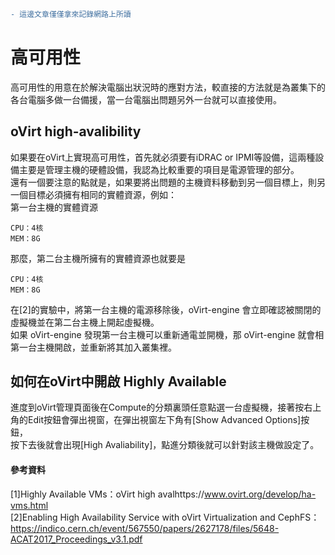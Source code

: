 ```diff 
- 這邊文章僅僅拿來記錄網路上所讀  
```
# 高可用性  
高可用性的用意在於解決電腦出狀況時的應對方法，較直接的方法就是為叢集下的各台電腦多做一台備援，當一台電腦出問題另外一台就可以直接使用。  

## oVirt high-avalibility  
如果要在oVirt上實現高可用性，首先就必須要有iDRAC or IPMI等設備，這兩種設備主要是管理主機的硬體設備，我認為比較重要的項目是電源管理的部分。  
還有一個要注意的點就是，如果要將出問題的主機資料移動到另一個目標上，則另一個目標必須擁有相同的實體資源，例如：  
第一台主機的實體資源  
```
CPU：4核
MEM：8G
```
那麼，第二台主機所擁有的實體資源也就要是  
```
CPU：4核
MEM：8G
```

在[2]的實驗中，將第一台主機的電源移除後，oVirt-engine 會立即確認被關閉的虛擬機並在第二台主機上開起虛擬機。  
如果 oVirt-engine 發現第一台主機可以重新通電並開機，那 oVirt-engine 就會相第一台主機開啟，並重新將其加入叢集裡。

## 如何在oVirt中開啟 Highly Available
進度到oVirt管理頁面後在Compute的分類裏頭任意點選一台虛擬機，接著按右上角的Edit按鈕會彈出視窗，在彈出視窗左下角有[Show Advanced Options]按鈕，  
按下去後就會出現[High Avaliability]，點進分類後就可以針對該主機做設定了。



#### 參考資料  
[1]Highly Available VMs：oVirt high avalhttps://www.ovirt.org/develop/ha-vms.html  
[2]Enabling High Availability Service with oVirt Virtualization and CephFS：https://indico.cern.ch/event/567550/papers/2627178/files/5648-ACAT2017_Proceedings_v3.1.pdf
